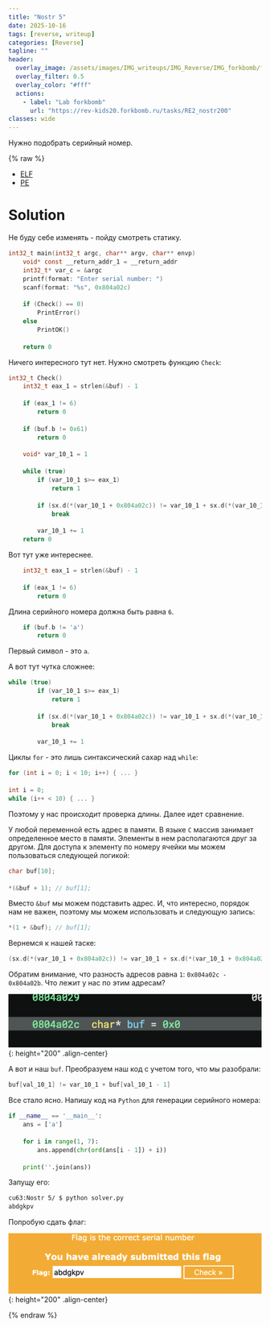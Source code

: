 ```yaml
---
title: "Nostr 5"
date: 2025-10-16
tags: [reverse, writeup]  
categories: [Reverse]
tagline: ""
header:
  overlay_image: /assets/images/IMG_writeups/IMG_Reverse/IMG_forkbomb/forkbomb_logo.jpg
  overlay_filter: 0.5 
  overlay_color: "#fff"
  actions:
    - label: "Lab forkbomb"
      url: "https://rev-kids20.forkbomb.ru/tasks/RE2_nostr200"
classes: wide
---
```


Нужно подобрать серийный номер.

{% raw %}

- [ELF](https://rev-kids20.forkbomb.ru/files/rev/re2/s5.out)
- [PE](https://rev-kids20.forkbomb.ru/files/rev/re2/s5.exe)

# Solution

Не буду себе изменять - пойду смотреть статику.

```c
int32_t main(int32_t argc, char** argv, char** envp)
    void* const __return_addr_1 = __return_addr
    int32_t* var_c = &argc
    printf(format: "Enter serial number: ")
    scanf(format: "%s", 0x804a02c)
    
    if (Check() == 0)
        PrintError()
    else
        PrintOK()
    
    return 0
```

Ничего интересного тут нет. Нужно смотреть функцию `Check`:

```c
int32_t Check()
    int32_t eax_1 = strlen(&buf) - 1
    
    if (eax_1 != 6)
        return 0
    
    if (buf.b != 0x61)
        return 0
    
    void* var_10_1 = 1
    
    while (true)
        if (var_10_1 s>= eax_1)
            return 1
        
        if (sx.d(*(var_10_1 + 0x804a02c)) != var_10_1 + sx.d(*(var_10_1 + 0x804a02b)))
            break
        
        var_10_1 += 1
    return 0
```

Вот тут уже интереснее.

```c
    int32_t eax_1 = strlen(&buf) - 1
    
    if (eax_1 != 6)
        return 0
```

Длина серийного номера должна быть равнa `6`.

```c
    if (buf.b != 'a')
        return 0
```

Первый символ - это `a`.

А вот тут чутка сложнее:

```c
while (true)
        if (var_10_1 s>= eax_1)
            return 1
        
        if (sx.d(*(var_10_1 + 0x804a02c)) != var_10_1 + sx.d(*(var_10_1 + 0x804a02b)))
            break
        
        var_10_1 += 1
```

Циклы `for` - это лишь синтаксический сахар над `while`:

```c
for (int i = 0; i < 10; i++) { ... }

int i = 0;
while (i++ < 10) { ... }
```

Поэтому у нас происходит проверка длины. Далее идет сравнение.

У любой переменной есть адрес в памяти. В языке `C` массив занимает определенное место в памяти. Элементы в нем располагаются друг за другом. Для доступа к элементу по номеру ячейки мы можем пользоваться следующей логикой:

```c
char buf[10];

*(&buf + 1); // buf[1];
```

Вместо `&buf` мы можем подставить адрес. И, что интересно, порядок нам не важен, поэтому мы можем использовать и следующую запись:

```c
*(1 + &buf); // buf[1];
```

Вернемся к нашей таске:

```c
(sx.d(*(var_10_1 + 0x804a02c)) != var_10_1 + sx.d(*(var_10_1 + 0x804a02b)))
```

Обратим внимание, что разность адресов равна `1`: `0x804a02c - 0x804a02b`. Что лежит у нас по этим адресам?

![IMG](/assets/images/IMG_writeups/IMG_Reverse/IMG_forkbomb/IMG_nostr_5/1.png){: height="200" .align-center}

А вот и наш `buf`. Преобразуем наш код с учетом того, что мы разобрали:

```c
buf[val_10_1] != var_10_1 + buf[val_10_1 - 1]
```

Все стало ясно. Напишу код на `Python` для генерации серийного номера:

```python
if __name__ == '__main__':
    ans = ['a']

    for i in range(1, 7):
        ans.append(chr(ord(ans[i - 1]) + i))

    print(''.join(ans))
```

Запущу его:

```bash
cu63:Nostr 5/ $ python solver.py                                                                           
abdgkpv
```

Попробую сдать флаг:

![IMG](/assets/images/IMG_writeups/IMG_Reverse/IMG_forkbomb/IMG_nostr_5/2.png){: height="200" .align-center}

{% endraw %}
